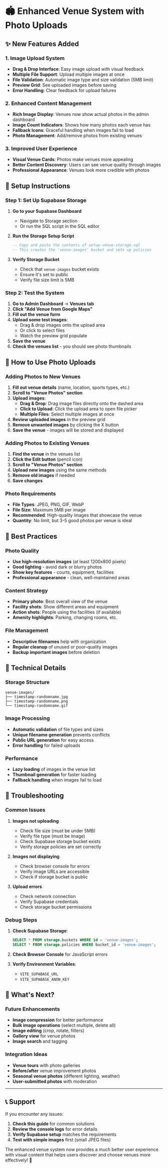 # 🏟️ Enhanced Venue System with Photo Uploads

## ✨ New Features Added

### 1. **Image Upload System**
- **Drag & Drop Interface**: Easy image upload with visual feedback
- **Multiple File Support**: Upload multiple images at once
- **File Validation**: Automatic image type and size validation (5MB limit)
- **Preview Grid**: See uploaded images before saving
- **Error Handling**: Clear feedback for upload failures

### 2. **Enhanced Content Management**
- **Rich Image Display**: Venues now show actual photos in the admin dashboard
- **Image Count Indicators**: Shows how many photos each venue has
- **Fallback Icons**: Graceful handling when images fail to load
- **Photo Management**: Add/remove photos from existing venues

### 3. **Improved User Experience**
- **Visual Venue Cards**: Photos make venues more appealing
- **Better Content Discovery**: Users can see venue quality through images
- **Professional Appearance**: Venues look more credible with photos

## 🚀 Setup Instructions

### Step 1: Set Up Supabase Storage

1. **Go to your Supabase Dashboard**
   - Navigate to Storage section
   - Or run the SQL script in the SQL editor

2. **Run the Storage Setup Script**
   ```sql
   -- Copy and paste the contents of setup-venue-storage.sql
   -- This creates the 'venue-images' bucket and sets up policies
   ```

3. **Verify Storage Bucket**
   - Check that `venue-images` bucket exists
   - Ensure it's set to public
   - Verify file size limit is 5MB

### Step 2: Test the System

1. **Go to Admin Dashboard** → **Venues tab**
2. **Click "Add Venue from Google Maps"**
3. **Fill out the venue form**
4. **Upload some test images**:
   - Drag & drop images onto the upload area
   - Or click to select files
   - Watch the preview grid populate
5. **Save the venue**
6. **Check the venues list** - you should see photo thumbnails

## 📸 How to Use Photo Uploads

### Adding Photos to New Venues

1. **Fill out venue details** (name, location, sports types, etc.)
2. **Scroll to "Venue Photos" section**
3. **Upload images**:
   - **Drag & Drop**: Drag image files directly onto the dashed area
   - **Click to Upload**: Click the upload area to open file picker
   - **Multiple Files**: Select multiple images at once
4. **Review uploaded images** in the preview grid
5. **Remove unwanted images** by clicking the X button
6. **Save the venue** - images will be stored and displayed

### Adding Photos to Existing Venues

1. **Find the venue** in the venues list
2. **Click the Edit button** (pencil icon)
3. **Scroll to "Venue Photos" section**
4. **Upload new images** using the same methods
5. **Remove old images** if needed
6. **Save changes**

### Photo Requirements

- **File Types**: JPEG, PNG, GIF, WebP
- **File Size**: Maximum 5MB per image
- **Recommended**: High-quality images that showcase the venue
- **Quantity**: No limit, but 3-5 good photos per venue is ideal

## 🎯 Best Practices

### Photo Quality
- **Use high-resolution images** (at least 1200x800 pixels)
- **Good lighting** - avoid dark or blurry photos
- **Show key features** - courts, equipment, facilities
- **Professional appearance** - clean, well-maintained areas

### Content Strategy
- **Primary photo**: Best overall view of the venue
- **Facility shots**: Show different areas and equipment
- **Action shots**: People using the facilities (if available)
- **Amenity highlights**: Parking, changing rooms, etc.

### File Management
- **Descriptive filenames** help with organization
- **Regular cleanup** of unused or poor-quality images
- **Backup important images** before deletion

## 🔧 Technical Details

### Storage Structure
```
venue-images/
├── timestamp-randomname.jpg
├── timestamp-randomname.png
└── timestamp-randomname.gif
```

### Image Processing
- **Automatic validation** of file types and sizes
- **Unique filename generation** prevents conflicts
- **Public URL generation** for easy access
- **Error handling** for failed uploads

### Performance
- **Lazy loading** of images in the venue list
- **Thumbnail generation** for faster loading
- **Fallback handling** when images fail to load

## 🐛 Troubleshooting

### Common Issues

1. **Images not uploading**
   - Check file size (must be under 5MB)
   - Verify file type (must be image)
   - Check Supabase storage bucket exists
   - Verify storage policies are set correctly

2. **Images not displaying**
   - Check browser console for errors
   - Verify image URLs are accessible
   - Check if storage bucket is public

3. **Upload errors**
   - Check network connection
   - Verify Supabase credentials
   - Check storage bucket permissions

### Debug Steps

1. **Check Supabase Storage**:
   ```sql
   SELECT * FROM storage.buckets WHERE id = 'venue-images';
   SELECT * FROM storage.policies WHERE bucket_id = 'venue-images';
   ```

2. **Check Browser Console** for JavaScript errors

3. **Verify Environment Variables**:
   - `VITE_SUPABASE_URL`
   - `VITE_SUPABASE_ANON_KEY`

## 🎉 What's Next?

### Future Enhancements
- **Image compression** for better performance
- **Bulk image operations** (select multiple, delete all)
- **Image editing** (crop, rotate, filters)
- **Gallery view** for venue photos
- **Image search** and tagging

### Integration Ideas
- **Venue tours** with photo galleries
- **Before/after** venue improvement photos
- **Seasonal venue photos** (different lighting, weather)
- **User-submitted photos** with moderation

---

## 📞 Support

If you encounter any issues:
1. **Check this guide** for common solutions
2. **Review the console logs** for error details
3. **Verify Supabase setup** matches the requirements
4. **Test with simple images** first (small JPEG files)

The enhanced venue system now provides a much better user experience with visual content that helps users discover and choose venues more effectively! 🎯



